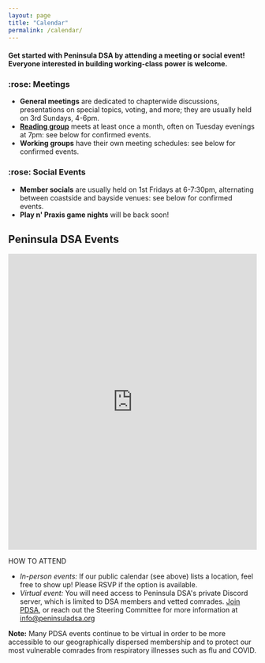 ```yaml
---
layout: page
title: "Calendar"
permalink: /calendar/
---
```


<h4>Get started with Peninsula DSA by attending a meeting or social event! Everyone interested in building working-class power is welcome.</h4>

<h3>:rose: Meetings</h3>

* **General meetings** are dedicated to chapterwide discussions, presentations on special topics, voting, and more; they are usually held on 3rd Sundays, 4-6pm.
* [**Reading group**](../reading-group) meets at least once a month, often on Tuesday evenings at 7pm: see below for confirmed events.
* **Working groups** have their own meeting schedules: see below for confirmed events.

<h3>:rose: Social Events</h3>

* **Member socials** are usually held on 1st Fridays at 6-7:30pm, alternating between coastside and bayside venues: see below for confirmed events.
* **Play n' Praxis game nights** will be back soon!

<div id="upcoming"></div><!--/span-->
<div class="span9">
	<h2>Peninsula DSA Events</h2>
	<iframe src="https://calendar.google.com/calendar/u/0/embed?showTitle=0&mode=AGENDA&height=400&wkst=1&bgcolor=%23ffffff&src=peninsuladsa@gmail.com&color=%23711616&ctz=America/Los_Angeles" style=" border-width:0 " width="100%" height="600" frameborder="0" scrolling="no"></iframe>
</div><!--/span-->

HOW TO ATTEND

* *In-person events:* If our public calendar (see above) lists a location, feel free to show up! Please RSVP if the option is available.
* *Virtual event:* You will need access to Peninsula DSA's private Discord server, which is limited to DSA members and vetted comrades. [Join PDSA](https://act.dsausa.org/donate/membership/), or reach out the Steering Committee for more information at info@peninsuladsa.org

**Note:** Many PDSA events continue to be virtual in order to be more accessible to our geographically dispersed membership and to protect our most vulnerable comrades from respiratory illnesses such as flu and COVID.
